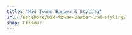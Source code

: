 ```yaml
---
title: "Mid Towne Barber & Styling"
url: /asheboro/mid-towne-barber-und-styling/
shop: Friseur
---
```

